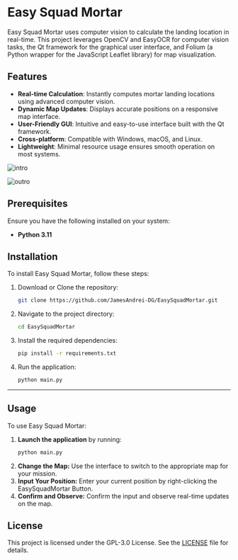 # **Easy Squad Mortar**

Easy Squad Mortar uses computer vision to calculate the landing location in real-time. This project leverages OpenCV and EasyOCR for computer vision tasks, the Qt framework for the graphical user interface, and Folium (a Python wrapper for the JavaScript Leaflet library) for map visualization.

## **Features**

- **Real-time Calculation**: Instantly computes mortar landing locations using advanced computer vision.
- **Dynamic Map Updates**: Displays accurate positions on a responsive map interface.
- **User-Friendly GUI**: Intuitive and easy-to-use interface built with the Qt framework.
- **Cross-platform**: Compatible with Windows, macOS, and Linux.
- **Lightweight**: Minimal resource usage ensures smooth operation on most systems.

![intro](https://github.com/user-attachments/assets/ff5dc5b9-68b3-4ed4-8aa5-26c44fde24e1)

![outro](https://github.com/user-attachments/assets/ce21eb65-2a0f-4ecd-af07-e9ce8a1ec6b3)


## Prerequisites

Ensure you have the following installed on your system:
- **Python 3.11**

## **Installation**

To install Easy Squad Mortar, follow these steps:

1. Download or Clone the repository:
   ```bash
   git clone https://github.com/JamesAndrei-DG/EasySquadMortar.git
   ```
2. Navigate to the project directory:
   ```bash
   cd EasySquadMortar
   ```
3. Install the required dependencies:
   ```bash
   pip install -r requirements.txt
   ```
5. Run the application:
   ```bash
   python main.py
   ```

---

## **Usage**

To use Easy Squad Mortar:

1. **Launch the application** by running:
   ```bash
   python main.py
   ```
2. **Change the Map:** Use the interface to switch to the appropriate map for your mission.
3. **Input Your Position:** Enter your current position by right-clicking the EasySquadMortar Button.
4. **Confirm and Observe:** Confirm the input and observe real-time updates on the map.

## **License**

This project is licensed under the GPL-3.0 License. See the [LICENSE](./LICENSE) file for details.

